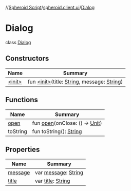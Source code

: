 //[Spheroid Script](../../index.md)/[spheroid.client.ui](../index.md)/[Dialog](index.md)



# Dialog  
 class [Dialog](index.md)   


## Constructors  
  
|  Name|  Summary| 
|---|---|
| [&lt;init&gt;](-init-.md)|  fun [&lt;init&gt;](-init-.md)(title: [String](../../spheroid/-string/index.md), message: [String](../../spheroid/-string/index.md))   <br>


## Functions  
  
|  Name|  Summary| 
|---|---|
| [open](open.md)| fun [open](open.md)(onClose: () -> [Unit](../../spheroid/-unit/index.md))  <br>
| toString| fun toString(): [String](../../spheroid/-string/index.md)  <br>


## Properties  
  
|  Name|  Summary| 
|---|---|
| [message](index.md#spheroid.client.ui/Dialog/message/#/PointingToDeclaration/)|  var [message](index.md#spheroid.client.ui/Dialog/message/#/PointingToDeclaration/): [String](../../spheroid/-string/index.md)   <br>
| [title](index.md#spheroid.client.ui/Dialog/title/#/PointingToDeclaration/)|  var [title](index.md#spheroid.client.ui/Dialog/title/#/PointingToDeclaration/): [String](../../spheroid/-string/index.md)   <br>

